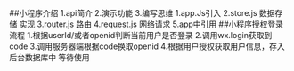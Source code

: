 ##小程序介绍
1.api简介
2.演示功能
3.编写思维
  1.app.Js引入
  2.store.js 数据存储 实现
  3.router.js 路由
  4.request.js 网络请求
  5.app中引用
  ##小程序授权登录流程
    1.根据userId/或者openid判断当前用户是否登录
    2.调用wx.login获取到code
    3.调用服务器端根据code换取openid
    4.根据用户授权获取用户信息，存入后台数据库中 等待使用